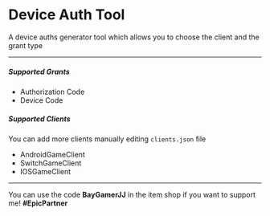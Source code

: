 # Device Auth Tool

A device auths generator tool which allows you to choose the client and the grant type

---

##### Supported Grants

* Authorization Code
* Device Code

##### Supported Clients

You can add more clients manually editing `clients.json` file

* AndroidGameClient
* SwitchGameClient
* IOSGameClient

---
You can use the code **BayGamerJJ** in the item shop if you want to support me! **#EpicPartner**